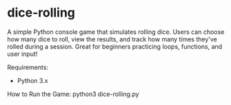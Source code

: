 # dice-rolling
A simple Python console game that simulates rolling dice.
Users can choose how many dice to roll, view the results, and track how many times they've rolled during a session. Great for beginners practicing loops, functions, and user input!

Requirements:
- Python 3.x

How to Run the Game:
python3 dice-rolling.py
